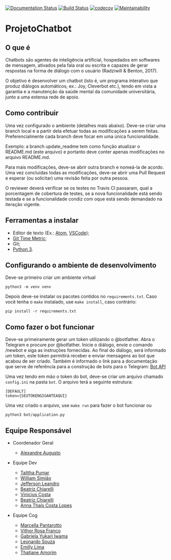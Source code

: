 [![Documentation Status](https://readthedocs.org/projects/projetochatbot/badge/?version=latest)](https://projetochatbot.readthedocs.io/en/latest/?badge=latest)
[![Build Status](https://travis-ci.org/ComputerSocietyUNB/ProjetoChatbot.svg?branch=master)](https://travis-ci.org/ComputerSocietyUNB/ProjetoChatbot)
[![codecov](https://codecov.io/gh/ComputerSocietyUNB/ProjetoChatbot/branch/master/graph/badge.svg)](https://codecov.io/gh/ComputerSocietyUNB/ProjetoChatbot)
[![Maintainability](https://api.codeclimate.com/v1/badges/ffdec12c3e0377893317/maintainability)](https://codeclimate.com/github/ComputerSocietyUNB/ProjetoChatbot/maintainability)

# ProjetoChatbot

## O que é

Chatbots são agentes de inteligência artificial, hospedados em softwares de
mensagem, ativados pela fala oral ou escrita e capazes de gerar respostas na
forma de diálogo com o usuário (Radziwill & Benton, 2017).

O objetivo é desenvolver um chatbot (isto é, um programa interativo que produz
diálogos automáticos, ex.: Joy, Cleverbot etc.), tendo em vista a garantia e
a manutenção da saúde mental da comunidade universitária, junto a uma extensa
rede de apoio.

## Como contribuir

Uma vez configurado o ambiente (detalhes mais abaixo). Deve-se criar uma
branch local e a partir dela efetuar todas as modificações a serem feitas.
Preferencialmente cada branch deve focar em uma única funcionalidade.

Exemplo:
a branch update_readme tem como função atualizar o README.md (este arquivo)
e portanto deve conter apenas modificações no arquivo README.md.

Para mais modificações, deve-se abrir outra branch e nomeá-la de acordo. Uma
vez concluídas todas as modificações, deve-se abrir uma Pull Request e esperar
(ou solicitar) uma revisão feita por outra pessoa.

O reviewer deverá verificar se os testes no Travis CI passaram, qual a
porcentagem de cobertura de testes, se a nova funcionalidade está sendo
testada e se a funcionalidade condiz com oque está sendo demandado na iteração
vigente.

## Ferramentas a instalar

* Editor de texto (Ex.: [Atom](https://atom.io/), [VSCode](https://code.visualstudio.com/));
* [Git Time Metric](https://github.com/git-time-metric/gtm);
* Git;
* [Python 3](https://www.python.org/downloads/).

## Configurando o ambiente de desenvolvimento

Deve-se primeiro criar um ambiente virtual

```
python3 -m venv venv
```

Depois deve-se instalar os pacotes contidos no `requirements.txt`. Caso você
tenha o `make` instalado, use `make install`, caso contrário:

```
pip install -r requirements.txt
```

## Como fazer o bot funcionar

Deve-se primeiramente gerar um token utilizando o @botfather. Abra o Telegram e
procure por @botfather. Inicie o diálogo, envie o comando /newbot e siga as
instruções fornecidas. Ao final do diálogo, será informado um token, este token
permitirá receber e enviar mensagens ao bot que acabou de ser criado. Também é
informado o link para a documentação que serve de referência para a construção
de bots para o Telegram: [Bot API](https://core.telegram.org/bots/api)

Uma vez tendo em mão o token do bot, deve-se criar um arquivo chamado
`config.ini` na pasta `bot`. O arquivo terá a seguinte estrutura:

```
[DEFAULT]
token={SEUTOKENGIGANTEAQUI}
```

Uma vez criado o arquivo, use `make run` para fazer o bot funcionar ou

```
python3 bot/application.py
```

## Equipe Responsável

* Coordenador Geral
  * [Alexandre Augusto](https://github.com/alexandrebarbaruiva)
* Equipe Dev
  * [Talitha Pumar](https://github.com/tapumar)
  * [William Simião](https://github.com/williamsimiao)
  * [Jefferson Leandro](https://github.com/jeffersonlsz)
  * [Beatriz Chiarelli](https://github.com/biachiarelli)
  * [Vinicius Costa](https://github.com/vinicius0197)
  * [Beatriz Chiarelli](https://github.com/biachiarelli)
  * [Anna Thaís Costa Lopes](https://github.com/annathais)
  
* Equipe Cog
  * [Marcella Pantarotto](https://github.com/marcellapantarotto)
  * [Vithor Rosa Franco](https://github.com/vthorrf)
  * [Gabriela Yukari Iwama](https://github.com/GabrielaIwama)
  * [Leonardo Souza](https://github.com/leonardosv)
  * [Emilly Lima](https://github.com/emillylima)
  * [Thatiane Amorim](https://github.com/thatiamorim)

